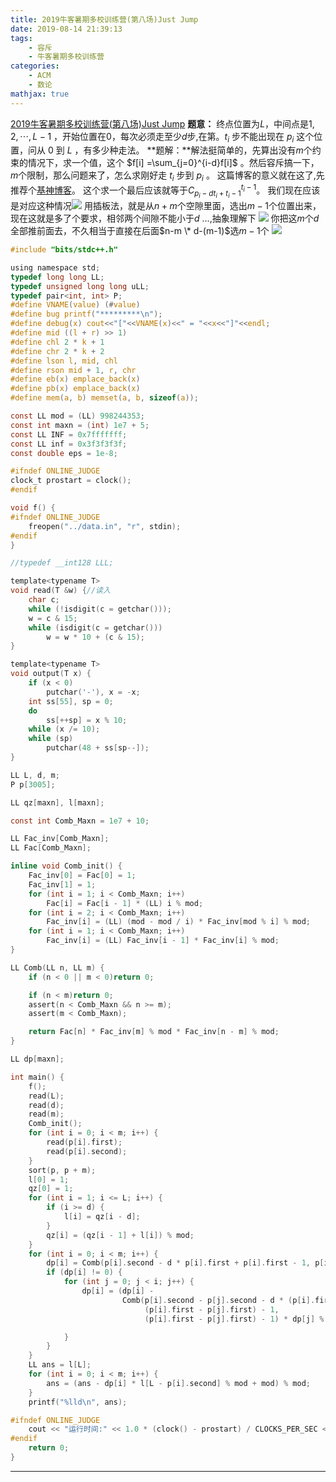 ```yaml
---
title: 2019牛客暑期多校训练营(第八场)Just Jump
date: 2019-08-14 21:39:13
tags:
    - 容斥
    - 牛客暑期多校训练营
categories:
    - ACM
    - 数论
mathjax: true
---
```

[2019牛客暑期多校训练营(第八场)Just Jump](https://ac.nowcoder.com/acm/contest/888/J)
**题意：** 终点位置为$L$，中间点是$1,2,\cdots,L-1$ ，开始位置在$0$，每次必须走至少$d$步,在第。$t_i$
步不能出现在 $p_i$ 这个位置，问从 $0$ 到 $L$ ，有多少种走法。
 **题解：**解法挺简单的，先算出没有$m$个约束的情况下，求一个值，这个 $f[i] =\sum_{j=0}^{i-d}f[i]$ 。然后容斥搞一下，$m$个限制，那么问题来了，怎么求刚好走 $t_i$ 步到 $p_i$ 。
 这篇博客的意义就在这了,先推荐个[基神博客](https://blog.csdn.net/qwb492859377/article/details/50654627)。
 这个求一个最后应该就等于$C_{p_i-dt_i+t_i-1}^{t_i-1}$。
 我们现在应该是对应这种情况![](https://i.loli.net/2019/08/14/DtjSp1lCaJ8TQA5.png)
 用插板法，就是从$n+m$个空隙里面，选出$m-1$个位置出来，现在这就是多了个要求，相邻两个间隙不能小于$d$
 ...,抽象理解下
 ![](https://i.loli.net/2019/08/14/XiTSU3sntbgzl24.png)
 你把这$m$个$d$全部推前面去，不久相当于直接在后面$n-m \* d-(m-1)$选$m-1$个
 ![](https://i.loli.net/2019/08/14/k3xg5qriQwnW8DU.png)
```c
#include "bits/stdc++.h"

using namespace std;
typedef long long LL;
typedef unsigned long long uLL;
typedef pair<int, int> P;
#define VNAME(value) (#value)
#define bug printf("*********\n");
#define debug(x) cout<<"["<<VNAME(x)<<" = "<<x<<"]"<<endl;
#define mid ((l + r) >> 1)
#define chl 2 * k + 1
#define chr 2 * k + 2
#define lson l, mid, chl
#define rson mid + 1, r, chr
#define eb(x) emplace_back(x)
#define pb(x) emplace_back(x)
#define mem(a, b) memset(a, b, sizeof(a));

const LL mod = (LL) 998244353;
const int maxn = (int) 1e7 + 5;
const LL INF = 0x7fffffff;
const LL inf = 0x3f3f3f3f;
const double eps = 1e-8;

#ifndef ONLINE_JUDGE
clock_t prostart = clock();
#endif

void f() {
#ifndef ONLINE_JUDGE
    freopen("../data.in", "r", stdin);
#endif
}

//typedef __int128 LLL;

template<typename T>
void read(T &w) {//读入
    char c;
    while (!isdigit(c = getchar()));
    w = c & 15;
    while (isdigit(c = getchar()))
        w = w * 10 + (c & 15);
}

template<typename T>
void output(T x) {
    if (x < 0)
        putchar('-'), x = -x;
    int ss[55], sp = 0;
    do
        ss[++sp] = x % 10;
    while (x /= 10);
    while (sp)
        putchar(48 + ss[sp--]);
}

LL L, d, m;
P p[3005];

LL qz[maxn], l[maxn];

const int Comb_Maxn = 1e7 + 10;

LL Fac_inv[Comb_Maxn];
LL Fac[Comb_Maxn];

inline void Comb_init() {
    Fac_inv[0] = Fac[0] = 1;
    Fac_inv[1] = 1;
    for (int i = 1; i < Comb_Maxn; i++)
        Fac[i] = Fac[i - 1] * (LL) i % mod;
    for (int i = 2; i < Comb_Maxn; i++)
        Fac_inv[i] = (LL) (mod - mod / i) * Fac_inv[mod % i] % mod;
    for (int i = 1; i < Comb_Maxn; i++)
        Fac_inv[i] = (LL) Fac_inv[i - 1] * Fac_inv[i] % mod;
}

LL Comb(LL n, LL m) {
    if (n < 0 || m < 0)return 0;

    if (n < m)return 0;
    assert(n < Comb_Maxn && n >= m);
    assert(m < Comb_Maxn);

    return Fac[n] * Fac_inv[m] % mod * Fac_inv[n - m] % mod;
}

LL dp[maxn];

int main() {
    f();
    read(L);
    read(d);
    read(m);
    Comb_init();
    for (int i = 0; i < m; i++) {
        read(p[i].first);
        read(p[i].second);
    }
    sort(p, p + m);
    l[0] = 1;
    qz[0] = 1;
    for (int i = 1; i <= L; i++) {
        if (i >= d) {
            l[i] = qz[i - d];
        }
        qz[i] = (qz[i - 1] + l[i]) % mod;
    }
    for (int i = 0; i < m; i++) {
        dp[i] = Comb(p[i].second - d * p[i].first + p[i].first - 1, p[i].first - 1);
        if (dp[i] != 0) {
            for (int j = 0; j < i; j++) {
                dp[i] = (dp[i] -
                         Comb(p[i].second - p[j].second - d * (p[i].first - p[j].first) +
                              (p[i].first - p[j].first) - 1,
                              (p[i].first - p[j].first) - 1) * dp[j] % mod + mod) % mod;

            }
        }
    }
    LL ans = l[L];
    for (int i = 0; i < m; i++) {
        ans = (ans - dp[i] * l[L - p[i].second] % mod + mod) % mod;
    }
    printf("%lld\n", ans);

#ifndef ONLINE_JUDGE
    cout << "运行时间:" << 1.0 * (clock() - prostart) / CLOCKS_PER_SEC << endl;
#endif
    return 0;
}

```

---
